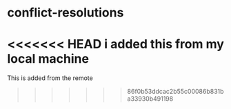 # conflict-resolutions

<<<<<<< HEAD
i added this from my local machine
=======
This is added from the remote
>>>>>>> 86f0b53ddcac2b55c00086b831ba33930b491198
